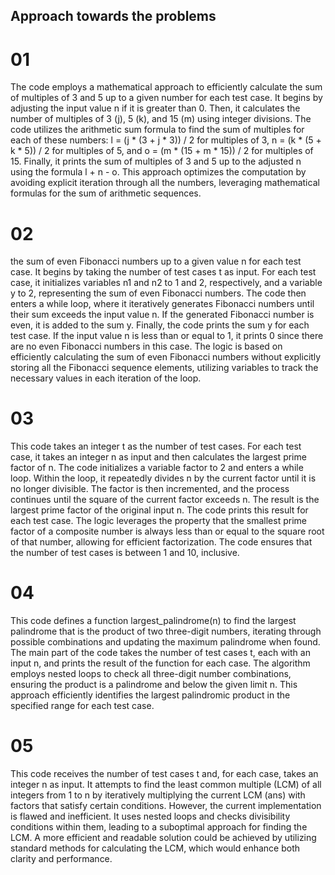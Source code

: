 ## Approach towards the problems

# 01
The code employs a mathematical approach to efficiently calculate the sum of multiples of 3 and 5 up to a given number for each test case. It begins by adjusting the input value n if it is greater than 0. Then, it calculates the number of multiples of 3 (j), 5 (k), and 15 (m) using integer divisions. The code utilizes the arithmetic sum formula to find the sum of multiples for each of these numbers: l = (j * (3 + j * 3)) / 2 for multiples of 3, n = (k * (5 + k * 5)) / 2 for multiples of 5, and o = (m * (15 + m * 15)) / 2 for multiples of 15. Finally, it prints the sum of multiples of 3 and 5 up to the adjusted n using the formula l + n - o. This approach optimizes the computation by avoiding explicit iteration through all the numbers, leveraging mathematical formulas for the sum of arithmetic sequences.

# 02
the sum of even Fibonacci numbers up to a given value n for each test case. It begins by taking the number of test cases t as input. For each test case, it initializes variables n1 and n2 to 1 and 2, respectively, and a variable y to 2, representing the sum of even Fibonacci numbers. The code then enters a while loop, where it iteratively generates Fibonacci numbers until their sum exceeds the input value n. If the generated Fibonacci number is even, it is added to the sum y. Finally, the code prints the sum y for each test case. If the input value n is less than or equal to 1, it prints 0 since there are no even Fibonacci numbers in this case. The logic is based on efficiently calculating the sum of even Fibonacci numbers without explicitly storing all the Fibonacci sequence elements, utilizing variables to track the necessary values in each iteration of the loop.

# 03
This code takes an integer t as the number of test cases. For each test case, it takes an integer n as input and then calculates the largest prime factor of n. The code initializes a variable factor to 2 and enters a while loop. Within the loop, it repeatedly divides n by the current factor until it is no longer divisible. The factor is then incremented, and the process continues until the square of the current factor exceeds n. The result is the largest prime factor of the original input n. The code prints this result for each test case. The logic leverages the property that the smallest prime factor of a composite number is always less than or equal to the square root of that number, allowing for efficient factorization. The code ensures that the number of test cases is between 1 and 10, inclusive.

# 04
This code defines a function largest_palindrome(n) to find the largest palindrome that is the product of two three-digit numbers, iterating through possible combinations and updating the maximum palindrome when found. The main part of the code takes the number of test cases t, each with an input n, and prints the result of the function for each case. The algorithm employs nested loops to check all three-digit number combinations, ensuring the product is a palindrome and below the given limit n. This approach efficiently identifies the largest palindromic product in the specified range for each test case.

# 05
This code receives the number of test cases t and, for each case, takes an integer n as input. It attempts to find the least common multiple (LCM) of all integers from 1 to n by iteratively multiplying the current LCM (ans) with factors that satisfy certain conditions. However, the current implementation is flawed and inefficient. It uses nested loops and checks divisibility conditions within them, leading to a suboptimal approach for finding the LCM. A more efficient and readable solution could be achieved by utilizing standard methods for calculating the LCM, which would enhance both clarity and performance.